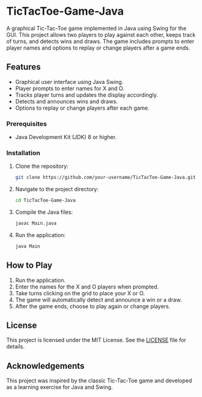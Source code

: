 # TicTacToe-Game-Java

A graphical Tic-Tac-Toe game implemented in Java using Swing for the GUI. This project allows two players to play against each other, keeps track of turns, and detects wins and draws. 
The game includes prompts to enter player names and options to replay or change players after a game ends.

## Features

- Graphical user interface using Java Swing.
- Player prompts to enter names for X and O.
- Tracks player turns and updates the display accordingly.
- Detects and announces wins and draws.
- Options to replay or change players after each game.

### Prerequisites

- Java Development Kit (JDK) 8 or higher.

### Installation

1. Clone the repository:

    ```sh
    git clone https://github.com/your-username/TicTacToe-Game-Java.git
    ```

2. Navigate to the project directory:

    ```sh
    cd TicTacToe-Game-Java
    ```

3. Compile the Java files:

    ```sh
    javac Main.java
    ```

4. Run the application:

    ```sh
    java Main
    ```

## How to Play

1. Run the application.
2. Enter the names for the X and O players when prompted.
3. Take turns clicking on the grid to place your X or O.
4. The game will automatically detect and announce a win or a draw.
5. After the game ends, choose to play again or change players.

## License

This project is licensed under the MIT License. See the [LICENSE](LICENSE) file for details.

## Acknowledgements

This project was inspired by the classic Tic-Tac-Toe game and developed as a learning exercise for Java and Swing.

